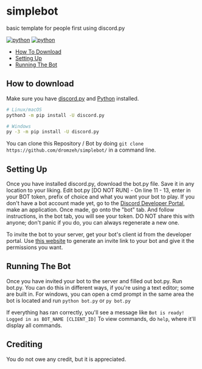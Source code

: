 # simplebot
basic template for people first using discord.py

[![python](https://img.shields.io/badge/python-3.8+-blue.svg)](https://www.python.org/) [![python](https://img.shields.io/badge/discord.py-latest-ff69b4.svg)](https://github.com/Rapptz/discord.py)

* [How To Download](#how-to-download)
* [Setting Up](#setting-up)
* [Running The Bot](#running-the-bot)

## How to download
Make sure you have [discord.py](https://github.com/Rapptz/discord.py) and [Python](https://www.python.org/) installed.

```sh
# Linux/macOS
python3 -m pip install -U discord.py

# Windows
py -3 -m pip install -U discord.py
```
You can clone this Repository / Bot by doing
`
git clone https://github.com/dromzeh/simplebot/
` in a command line.

## Setting Up

Once you have installed discord.py, download the bot.py file. Save it in any location to your liking.
Edit bot.py [DO NOT RUN] - On line 11 - 13, enter in your BOT token, prefix of choice and what you want your bot to play.
If you don't have a bot account made yet, go to the [Discord Developer Portal](https://discord.com/developers/applications), make an application. Once made, go onto the "bot" tab. And follow instructions, in the bot tab, you will see your token. DO NOT share this with anyone; don't panic if you do, you can always regenerate a new one.

To invite the bot to your server, get your bot's client id from the developer portal. Use [this website](https://discordapi.com/permissions.html) to generate an invite link to your bot and give it the permissions you want.

## Running The Bot
Once you have invited your bot to the server and filled out bot.py. Run bot.py.
You can do this in different ways, if you're using a text editor; some are built in. 
For windows, you can open a cmd prompt in the same area the bot is located and run
`python bot.py` or `py bot.py`

If everything has ran correctly, you'll see a message like `Bot is ready! Logged in as BOT_NAME [CLIENT_ID]`
To view commands, do `help`, where it'll display all commands.

## Crediting
You do not owe any credit, but it is appreciated.
